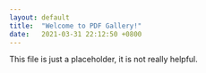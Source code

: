```yaml
---
layout: default
title:  "Welcome to PDF Gallery!"
date:   2021-03-31 22:12:50 +0800
---
```

This file is just a placeholder, it is not really helpful.
